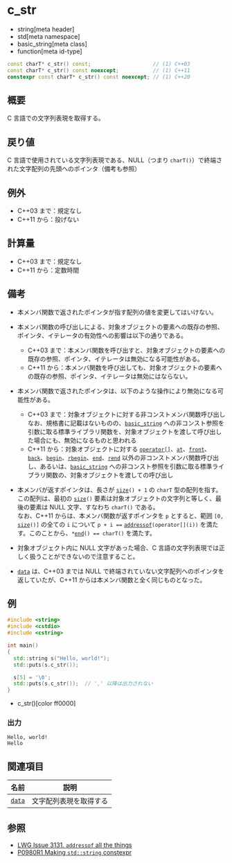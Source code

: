 # c_str
* string[meta header]
* std[meta namespace]
* basic_string[meta class]
* function[meta id-type]

```cpp
const charT* c_str() const;                    // (1) C++03
const charT* c_str() const noexcept;           // (1) C++11
constexpr const charT* c_str() const noexcept; // (1) C++20
```

## 概要
C 言語での文字列表現を取得する。


## 戻り値
C 言語で使用されている文字列表現である、NULL（つまり `charT()`）で終端された文字配列の先頭へのポインタ（備考も参照）


## 例外
- C++03 まで：規定なし
- C++11 から：投げない


## 計算量
- C++03 まで：規定なし
- C++11 から：定数時間


## 備考
- 本メンバ関数で返されたポインタが指す配列の値を変更してはいけない。

- 本メンバ関数の呼び出しによる、対象オブジェクトの要素への既存の参照、ポインタ、イテレータの有効性への影響は以下の通りである。
	* C++03 まで：本メンバ関数を呼び出すと、対象オブジェクトの要素への既存の参照、ポインタ、イテレータは無効になる可能性がある。
	* C++11 から：本メンバ関数を呼び出しても、対象オブジェクトの要素への既存の参照、ポインタ、イテレータは無効にはならない。

- 本メンバ関数で返されたポインタは、以下のような操作により無効になる可能性がある。
	* C++03 まで：対象オブジェクトに対する非コンストメンバ関数呼び出し  
		なお、規格書に記載はないものの、[`basic_string`](/reference/string/basic_string.md) への非コンスト参照を引数に取る標準ライブラリ関数を、対象オブジェクトを渡して呼び出した場合にも、無効になるものと思われる
	* C++11 から：対象オブジェクトに対する [`operator[]`](op_at.md)、[`at`](at.md)、[`front`](front.md)、[`back`](back.md)、[`begin`](begin.md)、[`rbegin`](rbegin.md)、[`end`](end.md)、[`rend`](rend.md) 以外の非コンストメンバ関数呼び出し、あるいは、[`basic_string`](/reference/string/basic_string.md) への非コンスト参照を引数に取る標準ライブラリ関数の、対象オブジェクトを渡しての呼び出し

- 本メンバが返すポインタは、長さが [`size`](size.md)`() + 1` の `charT` 型の配列を指す。この配列は、最初の [`size`](size.md)`()` 要素は対象オブジェクトの文字列と等しく、最後の要素は NULL 文字、すなわち `charT()` である。  
	なお、C++11 からは、本メンバ関数が返すポインタを `p` とすると、範囲 `[0,` [`size`](size.md)`()]` の全ての `i` について `p + i ==` [`addressof`](/reference/memory/addressof.md)`(operator[](i))` を満たす。このことから、`*`[`end`](end.md)`() == charT()` を満たす。

- 対象オブジェクト内に NULL 文字があった場合、C 言語の文字列表現では正しく扱うことができないので注意すること。

- [`data`](data.md) は、C++03 までは NULL で終端されていない文字配列へのポインタを返していたが、C++11 からは本メンバ関数と全く同じものとなった。


## 例
```cpp example
#include <string>
#include <cstdio>
#include <cstring>

int main()
{
  std::string s("Hello, world!");
  std::puts(s.c_str());

  s[5] = '\0';
  std::puts(s.c_str());  // ',' 以降は出力されない
}
```
* c_str()[color ff0000]

### 出力
```
Hello, world!
Hello
```


## 関連項目

| 名前                | 説明                   |
|---------------------|------------------------|
| [`data`](data.md) | 文字配列表現を取得する |


## 参照
- [LWG Issue 3131. `addressof` all the things](https://wg21.cmeerw.net/lwg/issue3131)
- [P0980R1 Making `std::string` constexpr](https://www.open-std.org/jtc1/sc22/wg21/docs/papers/2019/p0980r1.pdf)
